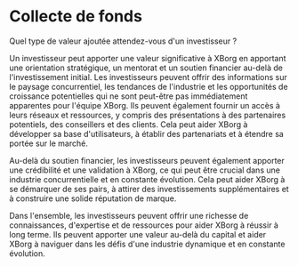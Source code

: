 # Collecte de fonds

Quel type de valeur ajoutée attendez-vous d'un investisseur ?

Un investisseur peut apporter une valeur significative à XBorg en apportant une orientation stratégique, un mentorat et un soutien financier au-delà de l'investissement initial. Les investisseurs peuvent offrir des informations sur le paysage concurrentiel, les tendances de l'industrie et les opportunités de croissance potentielles qui ne sont peut-être pas immédiatement apparentes pour l'équipe XBorg. Ils peuvent également fournir un accès à leurs réseaux et ressources, y compris des présentations à des partenaires potentiels, des conseillers et des clients. Cela peut aider XBorg à développer sa base d'utilisateurs, à établir des partenariats et à étendre sa portée sur le marché.

Au-delà du soutien financier, les investisseurs peuvent également apporter une crédibilité et une validation à XBorg, ce qui peut être crucial dans une industrie concurrentielle et en constante évolution. Cela peut aider XBorg à se démarquer de ses pairs, à attirer des investissements supplémentaires et à construire une solide réputation de marque.

Dans l'ensemble, les investisseurs peuvent offrir une richesse de connaissances, d'expertise et de ressources pour aider XBorg à réussir à long terme. Ils peuvent apporter une valeur au-delà du capital et aider XBorg à naviguer dans les défis d'une industrie dynamique et en constante évolution.